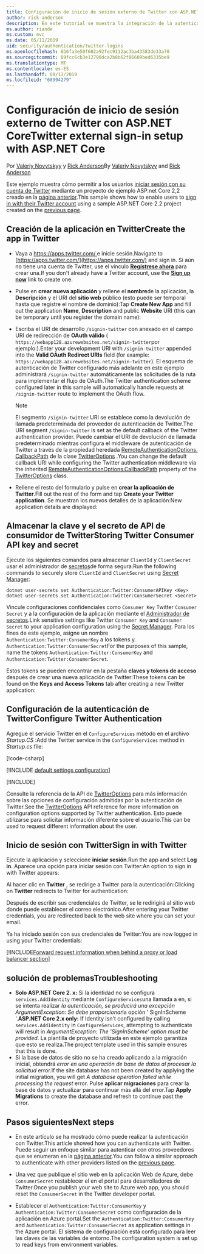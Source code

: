 ```yaml
---
title: Configuración de inicio de sesión externo de Twitter con ASP.NET Core
author: rick-anderson
description: En este tutorial se muestra la integración de la autenticación de usuarios de cuentas de Twitter en una aplicación ASP.NET Core existente.
ms.author: riande
ms.custom: mvc
ms.date: 05/11/2019
uid: security/authentication/twitter-logins
ms.openlocfilehash: 6b6fa3e50f602a92fec9112ac3ba43583de33a70
ms.sourcegitcommit: 89fcc6cb3e12790dca2b8b62f86609bed6335be9
ms.translationtype: MT
ms.contentlocale: es-ES
ms.lasthandoff: 08/13/2019
ms.locfileid: "68994279"
---
```

# <a name="twitter-external-sign-in-setup-with-aspnet-core"></a><span data-ttu-id="7d181-103">Configuración de inicio de sesión externo de Twitter con ASP.NET Core</span><span class="sxs-lookup"><span data-stu-id="7d181-103">Twitter external sign-in setup with ASP.NET Core</span></span>

<span data-ttu-id="7d181-104">Por [Valeriy Novytskyy](https://github.com/01binary) y [Rick Anderson](https://twitter.com/RickAndMSFT)</span><span class="sxs-lookup"><span data-stu-id="7d181-104">By [Valeriy Novytskyy](https://github.com/01binary) and [Rick Anderson](https://twitter.com/RickAndMSFT)</span></span>

<span data-ttu-id="7d181-105">Este ejemplo muestra cómo permitir a los usuarios [iniciar sesión con su cuenta de Twitter](https://dev.twitter.com/web/sign-in/desktop-browser) mediante un proyecto de ejemplo ASP.net Core 2,2 creado en la [página anterior](xref:security/authentication/social/index).</span><span class="sxs-lookup"><span data-stu-id="7d181-105">This sample shows how to enable users to [sign in with their Twitter account](https://dev.twitter.com/web/sign-in/desktop-browser) using a sample ASP.NET Core 2.2 project created on the [previous page](xref:security/authentication/social/index).</span></span>

## <a name="create-the-app-in-twitter"></a><span data-ttu-id="7d181-106">Creación de la aplicación en Twitter</span><span class="sxs-lookup"><span data-stu-id="7d181-106">Create the app in Twitter</span></span>

* <span data-ttu-id="7d181-107">Vaya a [ https://apps.twitter.com/ ](https://apps.twitter.com/) e inicie sesión.</span><span class="sxs-lookup"><span data-stu-id="7d181-107">Navigate to [https://apps.twitter.com/](https://apps.twitter.com/) and sign in.</span></span> <span data-ttu-id="7d181-108">Si aún no tiene una cuenta de Twitter, use el vínculo **[Regístrese ahora](https://twitter.com/signup)** para crear una.</span><span class="sxs-lookup"><span data-stu-id="7d181-108">If you don't already have a Twitter account, use the **[Sign up now](https://twitter.com/signup)** link to create one.</span></span>

* <span data-ttu-id="7d181-109">Pulse en **crear nueva aplicación** y rellene el **nombre**de la aplicación, la **Descripción** y el URI del **sitio web** público (esto puede ser temporal hasta que registre el nombre de dominio):</span><span class="sxs-lookup"><span data-stu-id="7d181-109">Tap **Create New App** and fill out the application **Name**, **Description** and public **Website** URI (this can be temporary until you register the domain name):</span></span>

* <span data-ttu-id="7d181-110">Escriba el URI de desarrollo `/signin-twitter` con anexado en el campo URI de redirección de **OAuth válido** ( `https://webapp128.azurewebsites.net/signin-twitter`por ejemplo:).</span><span class="sxs-lookup"><span data-stu-id="7d181-110">Enter your development URI with `/signin-twitter` appended into the **Valid OAuth Redirect URIs** field (for example: `https://webapp128.azurewebsites.net/signin-twitter`).</span></span> <span data-ttu-id="7d181-111">El esquema de autenticación de Twitter configurado más adelante en este ejemplo administrará `/signin-twitter` automáticamente las solicitudes de la ruta para implementar el flujo de OAuth.</span><span class="sxs-lookup"><span data-stu-id="7d181-111">The Twitter authentication scheme configured later in this sample will automatically handle requests at `/signin-twitter` route to implement the OAuth flow.</span></span>

  > [!NOTE]
  > <span data-ttu-id="7d181-112">El segmento `/signin-twitter` URI se establece como la devolución de llamada predeterminada del proveedor de autenticación de Twitter.</span><span class="sxs-lookup"><span data-stu-id="7d181-112">The URI segment `/signin-twitter` is set as the default callback of the Twitter authentication provider.</span></span> <span data-ttu-id="7d181-113">Puede cambiar el URI de devolución de llamada predeterminado mientras configura el middleware de autenticación de Twitter a través de la propiedad heredada [RemoteAuthenticationOptions. CallbackPath](/dotnet/api/microsoft.aspnetcore.authentication.remoteauthenticationoptions.callbackpath) de la clase [TwitterOptions](/dotnet/api/microsoft.aspnetcore.authentication.twitter.twitteroptions) .</span><span class="sxs-lookup"><span data-stu-id="7d181-113">You can change the default callback URI while configuring the Twitter authentication middleware via the inherited [RemoteAuthenticationOptions.CallbackPath](/dotnet/api/microsoft.aspnetcore.authentication.remoteauthenticationoptions.callbackpath) property of the [TwitterOptions](/dotnet/api/microsoft.aspnetcore.authentication.twitter.twitteroptions) class.</span></span>

* <span data-ttu-id="7d181-114">Rellene el resto del formulario y pulse en **crear la aplicación de Twitter**.</span><span class="sxs-lookup"><span data-stu-id="7d181-114">Fill out the rest of the form and tap **Create your Twitter application**.</span></span> <span data-ttu-id="7d181-115">Se muestran los nuevos detalles de la aplicación:</span><span class="sxs-lookup"><span data-stu-id="7d181-115">New application details are displayed:</span></span>

## <a name="storing-twitter-consumer-api-key-and-secret"></a><span data-ttu-id="7d181-116">Almacenar la clave y el secreto de API de consumidor de Twitter</span><span class="sxs-lookup"><span data-stu-id="7d181-116">Storing Twitter Consumer API key and secret</span></span>

<span data-ttu-id="7d181-117">Ejecute los siguientes comandos para almacenar `ClientId` y `ClientSecret` usar el administrador de [secretos](xref:security/app-secrets)de forma segura:</span><span class="sxs-lookup"><span data-stu-id="7d181-117">Run the following commands to securely store `ClientId` and `ClientSecret` using [Secret Manager](xref:security/app-secrets):</span></span>

```console
dotnet user-secrets set Authentication:Twitter:ConsumerAPIKey <Key>
dotnet user-secrets set Authentication:Twitter:ConsumerSecret <Secret>
```

<span data-ttu-id="7d181-118">Vincule configuraciones confidenciales como `Consumer Key` Twitter `Consumer Secret` y a la configuración de la aplicación mediante el [Administrador de secretos](xref:security/app-secrets).</span><span class="sxs-lookup"><span data-stu-id="7d181-118">Link sensitive settings like Twitter `Consumer Key` and `Consumer Secret` to your application configuration using the [Secret Manager](xref:security/app-secrets).</span></span> <span data-ttu-id="7d181-119">Para los fines de este ejemplo, asigne un nombre `Authentication:Twitter:ConsumerKey` a los tokens y. `Authentication:Twitter:ConsumerSecret`</span><span class="sxs-lookup"><span data-stu-id="7d181-119">For the purposes of this sample, name the tokens `Authentication:Twitter:ConsumerKey` and `Authentication:Twitter:ConsumerSecret`.</span></span>

<span data-ttu-id="7d181-120">Estos tokens se pueden encontrar en la pestaña **claves y tokens de acceso** después de crear una nueva aplicación de Twitter:</span><span class="sxs-lookup"><span data-stu-id="7d181-120">These tokens can be found on the **Keys and Access Tokens** tab after creating a new Twitter application:</span></span>

## <a name="configure-twitter-authentication"></a><span data-ttu-id="7d181-121">Configuración de la autenticación de Twitter</span><span class="sxs-lookup"><span data-stu-id="7d181-121">Configure Twitter Authentication</span></span>

<span data-ttu-id="7d181-122">Agregue el servicio Twitter en el `ConfigureServices` método en el archivo *Startup.CS* :</span><span class="sxs-lookup"><span data-stu-id="7d181-122">Add the Twitter service in the `ConfigureServices` method in *Startup.cs* file:</span></span>

[!code-csharp[](~/security/authentication/social/social-code/StartupTwitter.cs?name=snippet&highlight=10-14)]

[!INCLUDE [default settings configuration](includes/default-settings.md)]

[!INCLUDE[](includes/chain-auth-providers.md)]

<span data-ttu-id="7d181-123">Consulte la referencia de la API de [TwitterOptions](/dotnet/api/microsoft.aspnetcore.builder.twitteroptions) para más información sobre las opciones de configuración admitidas por la autenticación de Twitter.</span><span class="sxs-lookup"><span data-stu-id="7d181-123">See the [TwitterOptions](/dotnet/api/microsoft.aspnetcore.builder.twitteroptions) API reference for more information on configuration options supported by Twitter authentication.</span></span> <span data-ttu-id="7d181-124">Esto puede utilizarse para solicitar información diferente sobre el usuario.</span><span class="sxs-lookup"><span data-stu-id="7d181-124">This can be used to request different information about the user.</span></span>

## <a name="sign-in-with-twitter"></a><span data-ttu-id="7d181-125">Inicio de sesión con Twitter</span><span class="sxs-lookup"><span data-stu-id="7d181-125">Sign in with Twitter</span></span>

<span data-ttu-id="7d181-126">Ejecute la aplicación y seleccione **iniciar sesión**.</span><span class="sxs-lookup"><span data-stu-id="7d181-126">Run the app and select **Log in**.</span></span> <span data-ttu-id="7d181-127">Aparece una opción para iniciar sesión con Twitter:</span><span class="sxs-lookup"><span data-stu-id="7d181-127">An option to sign in with Twitter appears:</span></span>

<span data-ttu-id="7d181-128">Al hacer clic en **Twitter** , se redirige a Twitter para la autenticación:</span><span class="sxs-lookup"><span data-stu-id="7d181-128">Clicking on **Twitter** redirects to Twitter for authentication:</span></span>

<span data-ttu-id="7d181-129">Después de escribir sus credenciales de Twitter, se le redirigirá al sitio web donde puede establecer el correo electrónico.</span><span class="sxs-lookup"><span data-stu-id="7d181-129">After entering your Twitter credentials, you are redirected back to the web site where you can set your email.</span></span>

<span data-ttu-id="7d181-130">Ya ha iniciado sesión con sus credenciales de Twitter:</span><span class="sxs-lookup"><span data-stu-id="7d181-130">You are now logged in using your Twitter credentials:</span></span>

[!INCLUDE[Forward request information when behind a proxy or load balancer section](includes/forwarded-headers-middleware.md)]

## <a name="troubleshooting"></a><span data-ttu-id="7d181-131">solución de problemas</span><span class="sxs-lookup"><span data-stu-id="7d181-131">Troubleshooting</span></span>

* <span data-ttu-id="7d181-132">**Solo ASP.NET Core 2. x:** Si la identidad no se configura `services.AddIdentity` mediante `ConfigureServices`una llamada a en, si se intenta realizar *la autenticación, se producirá una excepción ArgumentException: Se debe proporcionar*la opción ' SignInScheme '.</span><span class="sxs-lookup"><span data-stu-id="7d181-132">**ASP.NET Core 2.x only:** If Identity isn't configured by calling `services.AddIdentity` in `ConfigureServices`, attempting to authenticate will result in *ArgumentException: The 'SignInScheme' option must be provided*.</span></span> <span data-ttu-id="7d181-133">La plantilla de proyecto utilizada en este ejemplo garantiza que esto se realiza.</span><span class="sxs-lookup"><span data-stu-id="7d181-133">The project template used in this sample ensures that this is done.</span></span>
* <span data-ttu-id="7d181-134">Si la base de datos de sitio no se ha creado aplicando a la migración inicial, obtendrá *error en una operación de base de datos al procesar la solicitud* error.</span><span class="sxs-lookup"><span data-stu-id="7d181-134">If the site database has not been created by applying the initial migration, you will get *A database operation failed while processing the request* error.</span></span> <span data-ttu-id="7d181-135">Pulse **aplicar migraciones** para crear la base de datos y actualizar para continuar más allá del error.</span><span class="sxs-lookup"><span data-stu-id="7d181-135">Tap **Apply Migrations** to create the database and refresh to continue past the error.</span></span>

## <a name="next-steps"></a><span data-ttu-id="7d181-136">Pasos siguientes</span><span class="sxs-lookup"><span data-stu-id="7d181-136">Next steps</span></span>

* <span data-ttu-id="7d181-137">En este artículo se ha mostrado cómo puede realizar la autenticación con Twitter.</span><span class="sxs-lookup"><span data-stu-id="7d181-137">This article showed how you can authenticate with Twitter.</span></span> <span data-ttu-id="7d181-138">Puede seguir un enfoque similar para autenticar con otros proveedores que se enumeran en la [página anterior](xref:security/authentication/social/index).</span><span class="sxs-lookup"><span data-stu-id="7d181-138">You can follow a similar approach to authenticate with other providers listed on the [previous page](xref:security/authentication/social/index).</span></span>

* <span data-ttu-id="7d181-139">Una vez que publique el sitio web en la aplicación Web de Azure, debe `ConsumerSecret` restablecer el en el portal para desarrolladores de Twitter.</span><span class="sxs-lookup"><span data-stu-id="7d181-139">Once you publish your web site to Azure web app, you should reset the `ConsumerSecret` in the Twitter developer portal.</span></span>

* <span data-ttu-id="7d181-140">Establecer el `Authentication:Twitter:ConsumerKey` y `Authentication:Twitter:ConsumerSecret` como configuración de la aplicación en Azure portal.</span><span class="sxs-lookup"><span data-stu-id="7d181-140">Set the `Authentication:Twitter:ConsumerKey` and `Authentication:Twitter:ConsumerSecret` as application settings in the Azure portal.</span></span> <span data-ttu-id="7d181-141">El sistema de configuración está configurado para leer las claves de las variables de entorno.</span><span class="sxs-lookup"><span data-stu-id="7d181-141">The configuration system is set up to read keys from environment variables.</span></span>

